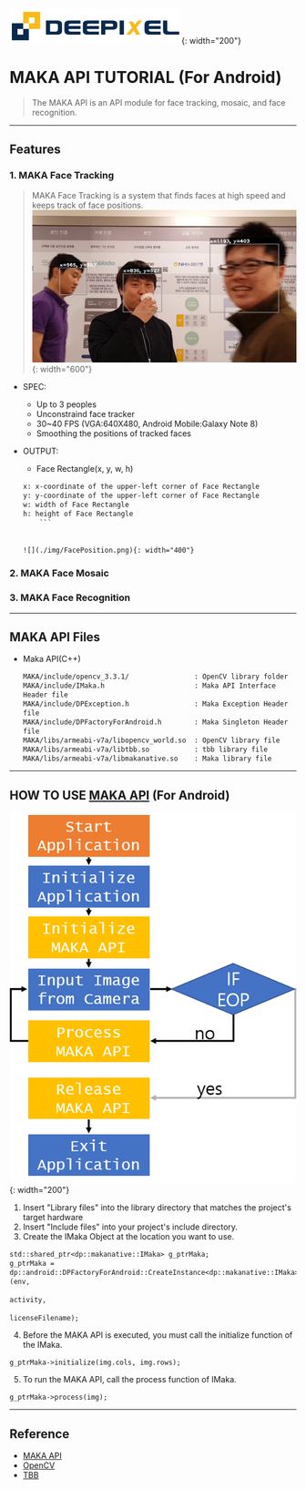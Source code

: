 
![](./img/Deepixel_logo.PNG){: width="200"}  

MAKA API TUTORIAL (For Android)
=========================

>The MAKA API is an API module for face tracking, mosaic, and face recognition.  

***

## Features

### 1. MAKA Face Tracking

>MAKA Face Tracking is a system that finds faces at high speed and keeps track of face positions.  
![](./img/FT_SS.png){: width="600"}  

* SPEC:
	* Up to 3 peoples
	* Unconstraind face tracker  
	* 30~40 FPS (VGA:640X480, Android Mobile:Galaxy Note 8)
	* Smoothing the positions of tracked faces
 
* OUTPUT:  
	* Face Rectangle(x, y, w, h)  
	
	```
	x: x-coordinate of the upper-left corner of Face Rectangle
	y: y-coordinate of the upper-left corner of Face Rectangle
	w: width of Face Rectangle
	h: height of Face Rectangle
        ```  
	
	
	![](./img/FacePosition.png){: width="400"}	

### 2. MAKA Face Mosaic

### 3. MAKA Face Recognition

*****

## MAKA API Files
 * Maka API(C++)  
   
   ```
   MAKA/include/opencv_3.3.1/                : OpenCV library folder
   MAKA/include/IMaka.h                      : Maka API Interface Header file
   MAKA/include/DPException.h                : Maka Exception Header file
   MAKA/include/DPFactoryForAndroid.h        : Maka Singleton Header file
   MAKA/libs/armeabi-v7a/libopencv_world.so  : OpenCV library file
   MAKA/libs/armeabi-v7a/libtbb.so           : tbb library file
   MAKA/libs/armeabi-v7a/libmakanative.so    : Maka library file
   ```     

*****

## HOW TO USE [MAKA API][api] (For Android)
![](./img/Logic.png){: width="200"}   

1. Insert "Library files" into the library directory that matches the project's target hardware
2. Insert "Include files" into your project's include directory.
3. Create the IMaka Object at the location you want to use.  
```
std::shared_ptr<dp::makanative::IMaka> g_ptrMaka;
g_ptrMaka = dp::android::DPFactoryForAndroid::CreateInstance<dp::makanative::IMaka>(env,
                                                                                    activity,
                                                                                    licenseFilename);
```  
4. Before the MAKA API is executed, you must call the initialize function of the IMaka.  
```
g_ptrMaka->initialize(img.cols, img.rows);
```  
5. To run the MAKA API, call the process function of IMaka.
```
g_ptrMaka->process(img);
```

*****

## Reference

- [MAKA API][api]
- [OpenCV][opencv]
- [TBB][tbb]

[opencv]: http://opencv.org/
[api]: https://deepixel-dev1.github.io/makanative/api/
[tbb]: https://www.threadingbuildingblocks.org/


